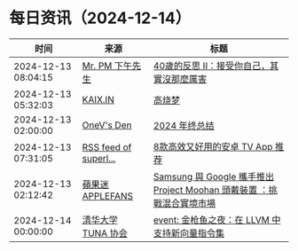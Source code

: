 ﻿# 每日资讯（2024-12-14）

|时间|来源|标题|
|---|---|---|
|2024-12-13 08:04:15|[Mr. PM 下午先生](http://feeds.feedburner.com/pmmustknow)|[40歲的反思 II：接受你自己，其實沒那麼厲害](https://mrpm.cc/?p=1743)|
|2024-12-13 05:32:03|[KAIX.IN](https://kaix.in/feed/)|[高烧梦](https://kaix.in/2024/1213-nightmare/)|
|2024-12-13 02:00:00|[OneV's Den](http://onevcat.com/atom.xml)|[2024 年终总结](https://onevcat.com/2024/12/2024-final/)|
|2024-12-13 07:31:05|[RSS feed of superl...](https://raw.githubusercontent.com/superleeyom/blog/master/feed.xml)|[8款高效又好用的安卓 TV App 推荐](https://github.com/superleeyom/blog/issues/59)|
|2024-12-13 02:12:42|[蘋果迷 APPLEFANS](https://applefans.today/feed/)|[Samsung 與 Google 攜手推出 Project Moohan 頭戴裝置 ：挑戰混合實境市場](https://applefans.today/2024-12-samsung-xr-with-galaxy-ai/)|
|2024-12-14 00:00:00|[清华大学 TUNA 协会](https://tuna.moe/feed.xml)|[event: 金枪鱼之夜：在 LLVM 中支持新向量指令集](https://tuna.moe/event/2024/llvm-vector/)|
